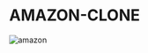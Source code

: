 # AMAZON-CLONE

![amazon](https://github.com/Vinayak24082002/AMAZON-CLONE/assets/147746865/03f87c8e-057c-4c01-af53-135bb11a3b11)
